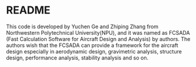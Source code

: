 # README

This code is developed by Yuchen Ge and Zhiping Zhang from Northwestern Polytechnical University(NPU), and it was named as FCSADA (Fast Calculation Software for Aircraft Design and Analysis) by authors. The authors wish that the FCSADA can provide a framework for the aircraft design especially in aerodynamic design, gravimetric analysis, structure design, performance analysis, stability analysis and so on.